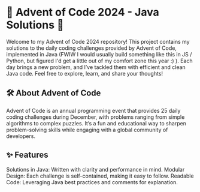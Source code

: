 # 🎄 Advent of Code 2024 - Java Solutions 🎄
Welcome to my Advent of Code 2024 repository! This project contains my solutions to the daily coding challenges provided by Advent of Code, implemented in Java (FWIW I would usually build something like this in JS / Python, but figured I'd get a little out of my comfort zone this year :) ). Each day brings a new problem, and I’ve tackled them with efficient and clean Java code. Feel free to explore, learn, and share your thoughts!

## 🛠 About Advent of Code
Advent of Code is an annual programming event that provides 25 daily coding challenges during December, with problems ranging from simple algorithms to complex puzzles. It’s a fun and educational way to sharpen problem-solving skills while engaging with a global community of developers.

## ✨ Features
Solutions in Java: Written with clarity and performance in mind.
Modular Design: Each challenge is self-contained, making it easy to follow.
Readable Code: Leveraging Java best practices and comments for explanation.
